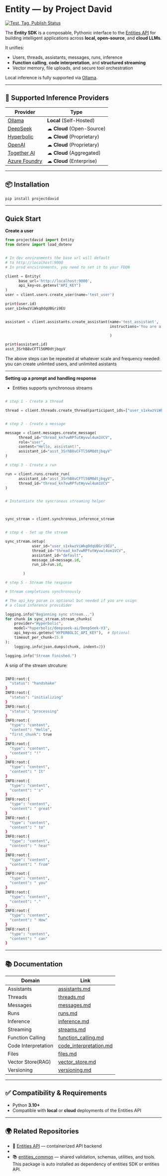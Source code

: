 # Entity  — by Project David

[![Test, Tag, Publish Status](https://github.com/frankie336/entitites_sdk/actions/workflows/test_tag_release.yml/badge.svg)](https://github.com/frankie336/entitites_sdk/actions/workflows/test_tag_release.yml)

The **Entity SDK** is a composable, Pythonic interface to the [Entities API](https://github.com/frankie336/entities_api) for building intelligent applications across **local, open-source**, and **cloud LLMs**.

It unifies:

- Users, threads, assistants, messages, runs, inference
- **Function calling**, **code interpretation**, and **structured streaming**
- Vector memory, file uploads, and secure tool orchestration

Local inference is fully supported via [Ollama](https://github.com/ollama).

---

## 🔌 Supported Inference Providers

| Provider                                         | Type                     |
|--------------------------------------------------|--------------------------|
| [Ollama](https://github.com/ollama)              |  **Local** (Self-Hosted) |
| [DeepSeek](https://platform.deepseek.com/)       | ☁ **Cloud** (Open-Source) |
| [Hyperbolic](https://hyperbolic.xyz/)            | ☁ **Cloud** (Proprietary) |
| [OpenAI](https://platform.openai.com/)           | ☁ **Cloud** (Proprietary) |
| [Together AI](https://www.together.ai/)          | ☁ **Cloud** (Aggregated) |
| [Azure Foundry](https://azure.microsoft.com)     | ☁ **Cloud** (Enterprise) |

---

## 📦 Installation

```bash
pip install projectdavid

```

---

##  Quick Start

**Create a user**

```python
from projectdavid import Entity
from dotenv import load_dotenv


# In dev environments the base url will default 
# to http://localhost:9000
# In prod encvironments, you need to set it to your FDQN

client = Entity(
      base_url='http://localhost:9000',
      api_key=os.getenv("API_KEY")
)
user = client.users.create_user(name='test_user')
```

```bash
print(user.id)
user_s1xkwzViWkq0dqUBGri9EU
```




```python

assistant = client.assistants.create_assistant(name='test_assistant',
                                               instructions='You are a helpful AI assistant',

                                               )

```

```bash
print(assistant.id)
asst_3SrhB8vCFTl56M0dtjbqyV
```

The above steps can be repeated at whatever scale and frequency needed: you can create unlimted users,
and unlimited asistants

---

**Setting up a prompt and handling response**


- Entities supports synchronous streams



```python

# step 1 - Create a thread  

thread = client.threads.create_thread(participant_ids=["user_s1xkwzViWkq0dqUBGri9EU"])


# step 2 - Create a message 

message = client.messages.create_message(
      thread_id="thread_kn7vwRPfutWyvwl4um1VCV",
      role="user",
      content="Hello, assistant!",
      assistant_id="asst_3SrhB8vCFTl56M0dtjbqyV"
)

# step 3 - Create a run 

run = client.runs.create_run(
      assistant_id="asst_3SrhB8vCFTl56M0dtjbqyV",
      thread_id="thread_kn7vwRPfutWyvwl4um1VCV"
)


# Instantiate the syncronous streaming helper 



sync_stream = client.synchronous_inference_stream


# step 4 - Set up the stream

sync_stream.setup(
            user_id="user_s1xkwzViWkq0dqUBGri9EU",
            thread_id="thread_kn7vwRPfutWyvwl4um1VCV",
            assistant_id="default",
            message_id=message.id,
            run_id=run.id,

        )

# step 5 - Stream the response

# Stream completions synchronously

# The api_key param is optional but needed if you are usign
# a cloud inference providider 

logging.info("Beginning sync stream...")
for chunk in sync_stream.stream_chunks(
    provider="Hyperbolic",
    model="hyperbolic/deepseek-ai/DeepSeek-V3",
    api_key=os.getenv("HYPERBOLIC_API_KEY"),  # Optional
    timeout_per_chunk=15.0
):
    logging.info(json.dumps(chunk, indent=2))

logging.info("Stream finished.")

```


A snip  of the stream strcuture:

```bash

INFO:root:{
  "status": "handshake"
}
INFO:root:{
  "status": "initializing"
}
INFO:root:{
  "status": "processing"
}
INFO:root:{
  "type": "content",
  "content": "Hello",
  "first_chunk": true
}
INFO:root:{
  "type": "content",
  "content": "!"
}
INFO:root:{
  "type": "content",
  "content": " It"
}
INFO:root:{
  "type": "content",
  "content": "'s"
}
INFO:root:{
  "type": "content",
  "content": " great"
}
INFO:root:{
  "type": "content",
  "content": " to"
}
INFO:root:{
  "type": "content",
  "content": " hear"
}
INFO:root:{
  "type": "content",
  "content": " from"
}
INFO:root:{
  "type": "content",
  "content": " you"
}
INFO:root:{
  "type": "content",
  "content": "."
}
INFO:root:{
  "type": "content",
  "content": " How"
}
INFO:root:{
  "type": "content",
  "content": " can"
}
```


---



## 📚 Documentation

| Domain              | Link                                                   |
|---------------------|--------------------------------------------------------|
| Assistants          | [assistants.md](/docs/assistants.md)                   |
| Threads             | [threads.md](/docs/threads.md)                         |
| Messages            | [messages.md](/docs/messages.md)                       |
| Runs                | [runs.md](/docs/runs.md)                               |
| Inference           | [inference.md](/docs/inference.md)                     |
| Streaming           | [streams.md](/docs/streams.md)                         |
| Function Calling    | [function_calling.md](/docs/function_calling.md)       |
| Code Interpretation | [code_interpretation.md](/docs/code_interpretation.md) |
| Files               | [files.md](/docs/files.md)                             |
| Vector Store(RAG)   | [vector_store.md](/docs/vector_store.md)               |
| Versioning          | [versioning.md](/docs/versioning.md)                   |

---

## ✅ Compatibility & Requirements

- Python **3.10+**
- Compatible with **local** or **cloud** deployments of the Entities API

---

## 🌍 Related Repositories

- 🔌 [Entities API](https://github.com/frankie336/entities_api) — containerized API backend
- 
- 📚 [entities_common](https://github.com/frankie336/entities_common) — shared validation, schemas, utilities, and tools.
      This package is auto installed as dependency of entities SDK or entities API.
